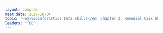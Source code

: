 ```yaml
---
layout: compute
meet_date: 2017-10-04
topic: "<em>Bioinformatics Data Skills</em> Chapter 3: Remedial Unix Shell and Chapter 4: Working with Remote Machines"
leaders: "TBD"
---
```


